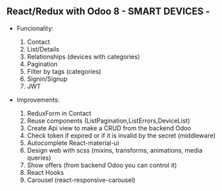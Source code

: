 ## React/Redux with Odoo 8 - SMART DEVICES -

- Funcionality:
    1. Contact
    2. List/Details
    3. Relationships (devices with categories)
    4. Pagination
    5. Filter by tags (categories)
    6. Signin/Signup
    7. JWT

- Improvements:
    1. ReduxForm in Contact
    2. Reuse components (ListPagination,ListErrors,DeviceList)
    3. Create Api view to make a CRUD from the backend Odoo
    4. Check token if expired or if it is invalid by the secret (middleware)
    5. Autocomplete React-material-ui
    6. Design web with scss (mixins, transforms, animations, media queries)
    7. Show offers (from backend Odoo you can control it)
    8. React Hooks
    9. Carousel (react-responsive-carousel)
